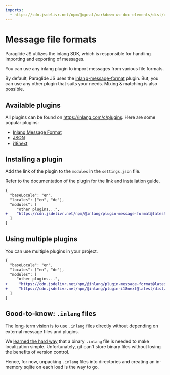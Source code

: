 ```yaml
---
imports:
  - https://cdn.jsdelivr.net/npm/@opral/markdown-wc-doc-elements/dist/doc-callout.js
---
```


# Message file formats

<doc-callout type="info">
  Paraglide JS utilizes the inlang SDK, which is responsible for handling importing and exporting of messages. 
</doc-callout>

You can use any inlang plugin to import messages from various file formats.

By default, Paraglide JS uses the [inlang-message-format](https://inlang.com/m/reootnfj/plugin-inlang-messageFormat) plugin. But, you can use any other plugin that suits your needs. Mixing & matching is also possible.

## Available plugins

All plugins can be found on https://inlang.com/c/plugins. Here are some popular plugins:

- [Inlang Message Format](https://inlang.com/m/reootnfj/plugin-inlang-messageFormat)
- [JSON](https://inlang.com/m/7zjzqj7n/plugin-inlang-json)
- [i18next](https://inlang.com/m/3i8bor92/plugin-inlang-i18next)

## Installing a plugin

Add the link of the plugin to the `modules` in the `settings.json` file.

<doc-callout type="info">
  Refer to the documentation of the plugin for the link and installation guide.
</doc-callout>

```diff
{
  "baseLocale": "en",
  "locales": ["en", "de"],
  "modules": [
     "other plugins...",
+    "https://cdn.jsdelivr.net/npm/@inlang/plugin-message-format@latest/dist/index.js"
  ]
}
```

## Using multiple plugins

You can use multiple plugins in your project.

```diff
{
  "baseLocale": "en",
  "locales": ["en", "de"],
  "modules": [
     "other plugins...",
+     "https://cdn.jsdelivr.net/npm/@inlang/plugin-message-format@latest/dist/index.js"
+     "https://cdn.jsdelivr.net/npm/@inlang/plugin-i18next@latest/dist/index.js"
  ]
}
```

## Good-to-know: `.inlang` files

The long-term vision is to use `.inlang` files directly without depending on external message files and plugins. 

We [learned the hard way](https://opral.substack.com/p/focus-shift-from-inlang-to-lix) that a binary `.inlang` file is needed to make localization simple. Unfortunately, git can't store binary files without losing the benefits of version control. 

Hence, for now, unpacking `.inlang` files into directories and creating an in-memory sqlite on each load is the way to go. 
